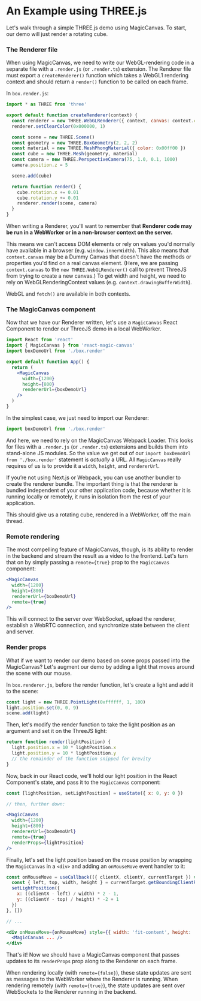 # An Example using THREE.js

Let's walk through a simple THREE.js demo using MagicCanvas. To start, our demo will just render a rotating cube.

### The Renderer file

When using MagicCanvas, we need to write our WebGL-rendering code in a separate file with
a `.render.js` (or `.render.ts`) extension. The Renderer file must export a `createRenderer()`
function which takes a WebGL1 rendering context and should return a `render()` function to be called on each frame.

In `box.render.js`:

```js
import * as THREE from 'three'

export default function createRenderer(context) {
  const renderer = new THREE.WebGLRenderer({ context, canvas: context.canvas })
  renderer.setClearColor(0x000000, 1)

  const scene = new THREE.Scene()
  const geometry = new THREE.BoxGeometry(2, 2, 2)
  const material = new THREE.MeshPhongMaterial({ color: 0x00ff00 })
  const cube = new THREE.Mesh(geometry, material)
  const camera = new THREE.PerspectiveCamera(75, 1.0, 0.1, 1000)
  camera.position.z = 5

  scene.add(cube)

  return function render() {
    cube.rotation.x += 0.01
    cube.rotation.y += 0.01
    renderer.render(scene, camera)
  }
}
```

When writing a Renderer, you'll want to remember that **Renderer code may be run in a WebWorker or in a non-browser context on the server.**

This means we can't access DOM elements or rely on values you'd normally have available in a browser (e.g. `window.innerWidth`). This also means that `context.canvas` may be a Dummy Canvas that doesn't have the methods or properties you'd find on a real canvas element. (Here, we are passing `context.canvas` to the `new THREE.WebGLRenderer()` call to prevent ThreeJS from trying to create a new canvas.) To get width and height, we need to rely on WebGLRenderingContext values (e.g. `context.drawingBufferWidth`).

WebGL and `fetch()` are available in both contexts.

### The MagicCanvas component

Now that we have our Renderer written, let's use a `MagicCanvas` React Component to render our ThreeJS demo in a local WebWorker.

```jsx
import React from 'react'
import { MagicCanvas } from 'react-magic-canvas'
import boxDemoUrl from './box.render'

export default function App() {
  return (
    <MagicCanvas
      width={1200}
      height={800}
      rendererUrl={boxDemoUrl}
    />
  )
}
```

In the simplest case, we just need to import our Renderer:

```js
import boxDemoUrl from './box.render'
```

And here, we need to rely on the MagicCanvas Webpack Loader. This looks for files with a `.render.js` (or `.render.ts`) extensions and builds them into stand-alone JS modules. So the value we get out of our `import boxDemoUrl from './box.render'` statement is *actually* a URL. All `MagicCanvas` really requires of us is to provide it a `width`, `height`, and `rendererUrl`.

If you’re not using Next.js or Webpack, you can use another bundler to create the renderer bundle. The important thing is that the renderer is bundled independent of your other application code, because whether it is running locally or remotely, it runs in isolation from the rest of your application.

This should give us a rotating cube, rendered in a WebWorker, off the main thread.

### Remote rendering

The most compelling feature of MagicCanvas, though, is its ability to render in the backend and stream the result as a video to the frontend. Let's turn that on by simply passing a `remote={true}` prop to the `MagicCanvas` component:

```jsx
<MagicCanvas
  width={1200}
  height={800}
  rendererUrl={boxDemoUrl}
  remote={true}
/>
```

This will connect to the server over WebSocket, upload the renderer, establish a WebRTC connection, and synchronize state between the client and server. 

### Render props

What if we want to render our demo based on some props passed into the MagicCanvas? Let's augment our demo by adding a light that moves around the scene with our mouse.

In `box.renderer.js`, before the render function, let's create a light and add it to the scene:

```js
const light = new THREE.PointLight(0xffffff, 1, 100)
light.position.set(0, 0, 9)
scene.add(light)
```

Then, let's modify the render function to take the light position as an argument and set it on the ThreeJS light:

```js
return function render(lightPosition) {
  light.position.x = 10 * lightPosition.x
  light.position.y = 10 * lightPosition.y
  // the remainder of the function snipped for brevity
}
```

Now, back in our React code, we'll hold our light position in the React Component's state, and pass it to the `MagicCanvas` component:

```jsx
const [lightPosition, setLightPosition] = useState({ x: 0, y: 0 })

// then, further down:

<MagicCanvas
  width={1200}
  height={800}
  rendererUrl={boxDemoUrl}
  remote={true}
  renderProps={lightPosition}
/>
```

Finally, let's set the light position based on the mouse position by wrapping the `MagicCanvas` in a `<div>` and adding an `onMouseMove` event handler to it:

```jsx
const onMouseMove = useCallback(({ clientX, clientY, currentTarget }) => {
  const { left, top, width, height } = currentTarget.getBoundingClientRect()
  setLightPosition({
    x: ((clientX - left) / width) * 2 - 1,
    y: ((clientY - top) / height) * -2 + 1
  })
}, [])

// ...

<div onMouseMove={onMouseMove} style={{ width: 'fit-content', height: 'fit-content' }}>
  <MagicCanvas ... />
</div>
```

That's it! Now we should have a MagicCanvas component that passes updates to its `renderProps` prop along to the Renderer on each frame.

When rendering locally (with `remote={false}`), these state updates are sent as messages to the WebWorker where the Renderer is running. When rendering remotely (with `remote={true}`), the state updates are sent over WebSockets to the Renderer running in the backend.
